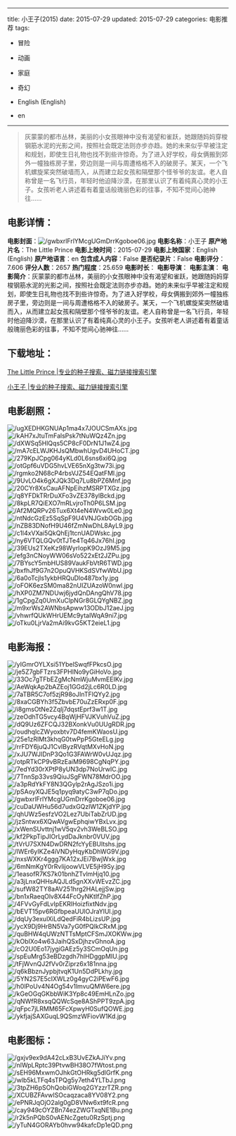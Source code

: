 
---
title: 小王子(2015)
date: 2015-07-29
updated: 2015-07-29
categories: 电影推荐
tags:
- 冒险
- 动画
- 家庭
- 奇幻

- English (English)
- en
---


> 灰蒙蒙的都市丛林，美丽的小女孩眼神中没有渴望和雀跃，她跟随妈妈穿梭钢筋水泥的光影之间，按照社会既定法则亦步亦趋。她的未来似乎早被注定和规划，即使生日礼物也找不到些许惊奇。为了进入好学校，母女俩搬到郊外一幢独栋房子里，旁边则是一间与周遭格格不入的破房子。某天，一个飞机螺旋桨突然破墙而入，从而建立起女孩和隔壁那个怪爷爷的友谊。老人自称曾是一名飞行员，年轻时他迫降沙漠，在那里认识了有着纯真心灵的小王子。女孩听老人讲述着有着童话般瑰丽色彩的往事，不知不觉间心驰神往……

## **电影详情**：

**电影封面**：<img src="https://image.tmdb.org/t/p/w200/gwbxrlFrlYMcgUGmDrrKgoboe06.jpg" alt="/gwbxrlFrlYMcgUGmDrrKgoboe06.jpg" title="/gwbxrlFrlYMcgUGmDrrKgoboe06.jpg">
**电影名称**：小王子
**原产地片名**：The Little Prince
**电影上映时间**：2015-07-29
**电影上映国家**：English (English)
**原产地语言**：en
**包含成人内容**：False
**是否纪录片**：False
**电影评分**：7.606
**评分人数**：2657
**热门程度**：25.659
**电影时长**：
**电影导演**：
**电影主演**：
**电影简介**：灰蒙蒙的都市丛林，美丽的小女孩眼神中没有渴望和雀跃，她跟随妈妈穿梭钢筋水泥的光影之间，按照社会既定法则亦步亦趋。她的未来似乎早被注定和规划，即使生日礼物也找不到些许惊奇。为了进入好学校，母女俩搬到郊外一幢独栋房子里，旁边则是一间与周遭格格不入的破房子。某天，一个飞机螺旋桨突然破墙而入，从而建立起女孩和隔壁那个怪爷爷的友谊。老人自称曾是一名飞行员，年轻时他迫降沙漠，在那里认识了有着纯真心灵的小王子。女孩听老人讲述着有着童话般瑰丽色彩的往事，不知不觉间心驰神往……

## **下载地址**：
[The Little Prince |专业的种子搜索、磁力链接搜索引擎](https://movie.amd794.com:2083/?search=The%20Little%20Prince&ordering=&mode=match_phrase&page_size=10&page=1)

[小王子 |专业的种子搜索、磁力链接搜索引擎](https://movie.amd794.com:2083/?search=%E5%B0%8F%E7%8E%8B%E5%AD%90&ordering=&mode=match_phrase&page_size=10&page=1)
 

## **电影剧照**：
<img src="https://image.tmdb.org/t/p/original/ugXEDHKGNUAp1ma4x7JOUCSmAXs.jpg" alt="/ugXEDHKGNUAp1ma4x7JOUCSmAXs.jpg" title="/ugXEDHKGNUAp1ma4x7JOUCSmAXs.jpg"><img src="https://image.tmdb.org/t/p/original/kAH7xJtuTmFalsPsk7tNuWQz4Zn.jpg" alt="/kAH7xJtuTmFalsPsk7tNuWQz4Zn.jpg" title="/kAH7xJtuTmFalsPsk7tNuWQz4Zn.jpg"><img src="https://image.tmdb.org/t/p/original/dXWSq5HlQqs5CP8cF0DrN1J1wZ4.jpg" alt="/dXWSq5HlQqs5CP8cF0DrN1J1wZ4.jpg" title="/dXWSq5HlQqs5CP8cF0DrN1J1wZ4.jpg"><img src="https://image.tmdb.org/t/p/original/mA7cELWJKHJsQMbwhUgvD4UHoCT.jpg" alt="/mA7cELWJKHJsQMbwhUgvD4UHoCT.jpg" title="/mA7cELWJKHJsQMbwhUgvD4UHoCT.jpg"><img src="https://image.tmdb.org/t/p/original/279KpJCpg064yKLd0L6sns6xi6Q.jpg" alt="/279KpJCpg064yKLd0L6sns6xi6Q.jpg" title="/279KpJCpg064yKLd0L6sns6xi6Q.jpg"><img src="https://image.tmdb.org/t/p/original/otGpf6uVDG5hvLVE65nXg3tw73i.jpg" alt="/otGpf6uVDG5hvLVE65nXg3tw73i.jpg" title="/otGpf6uVDG5hvLVE65nXg3tw73i.jpg"><img src="https://image.tmdb.org/t/p/original/rgmko2N68cP4rbsVJZ54EQatFMl.jpg" alt="/rgmko2N68cP4rbsVJZ54EQatFMl.jpg" title="/rgmko2N68cP4rbsVJZ54EQatFMl.jpg"><img src="https://image.tmdb.org/t/p/original/9UvLO4k6gXJQk3Dq7Lu8bPZ6Mnf.jpg" alt="/9UvLO4k6gXJQk3Dq7Lu8bPZ6Mnf.jpg" title="/9UvLO4k6gXJQk3Dq7Lu8bPZ6Mnf.jpg"><img src="https://image.tmdb.org/t/p/original/20CYr8XsCauAFNpEihzMSRPTXGz.jpg" alt="/20CYr8XsCauAFNpEihzMSRPTXGz.jpg" title="/20CYr8XsCauAFNpEihzMSRPTXGz.jpg"><img src="https://image.tmdb.org/t/p/original/q8YFDkTRrDuXFo3vZE378ylBckd.jpg" alt="/q8YFDkTRrDuXFo3vZE378ylBckd.jpg" title="/q8YFDkTRrDuXFo3vZE378ylBckd.jpg"><img src="https://image.tmdb.org/t/p/original/8kpLR7QiEXO7mRLvjroTh0P6LSM.jpg" alt="/8kpLR7QiEXO7mRLvjroTh0P6LSM.jpg" title="/8kpLR7QiEXO7mRLvjroTh0P6LSM.jpg"><img src="https://image.tmdb.org/t/p/original/Af2MQRPv26Tux6Xt4eN4Wvw0Le0.jpg" alt="/Af2MQRPv26Tux6Xt4eN4Wvw0Le0.jpg" title="/Af2MQRPv26Tux6Xt4eN4Wvw0Le0.jpg"><img src="https://image.tmdb.org/t/p/original/ntNdcGzEz5SqSpF9U4VNJGxbOGb.jpg" alt="/ntNdcGzEz5SqSpF9U4VNJGxbOGb.jpg" title="/ntNdcGzEz5SqSpF9U4VNJGxbOGb.jpg"><img src="https://image.tmdb.org/t/p/original/nZB83DNofH9U46fZmNwDhL8AyL9.jpg" alt="/nZB83DNofH9U46fZmNwDhL8AyL9.jpg" title="/nZB83DNofH9U46fZmNwDhL8AyL9.jpg"><img src="https://image.tmdb.org/t/p/original/c1l4xVXai5QkQhEj1tcnUADWskc.jpg" alt="/c1l4xVXai5QkQhEj1tcnUADWskc.jpg" title="/c1l4xVXai5QkQhEj1tcnUADWskc.jpg"><img src="https://image.tmdb.org/t/p/original/ny6VTQLGQv0tTJTe4Tq46Jx76hI.jpg" alt="/ny6VTQLGQv0tTJTe4Tq46Jx76hI.jpg" title="/ny6VTQLGQv0tTJTe4Tq46Jx76hI.jpg"><img src="https://image.tmdb.org/t/p/original/39EUs2TXeKz98WyrIopK9OzJ9M5.jpg" alt="/39EUs2TXeKz98WyrIopK9OzJ9M5.jpg" title="/39EUs2TXeKz98WyrIopK9OzJ9M5.jpg"><img src="https://image.tmdb.org/t/p/original/efg3nCNoyWW06sVo522xEt2JZPu.jpg" alt="/efg3nCNoyWW06sVo522xEt2JZPu.jpg" title="/efg3nCNoyWW06sVo522xEt2JZPu.jpg"><img src="https://image.tmdb.org/t/p/original/7BYscY5mbHUS89VaukFbVtR6TWD.jpg" alt="/7BYscY5mbHUS89VaukFbVtR6TWD.jpg" title="/7BYscY5mbHUS89VaukFbVtR6TWD.jpg"><img src="https://image.tmdb.org/t/p/original/bxfhJf9G7n2OpuQVHKSdSVfwWbU.jpg" alt="/bxfhJf9G7n2OpuQVHKSdSVfwWbU.jpg" title="/bxfhJf9G7n2OpuQVHKSdSVfwWbU.jpg"><img src="https://image.tmdb.org/t/p/original/6a0oTcjls1ykbHRQuDlo487bx1y.jpg" alt="/6a0oTcjls1ykbHRQuDlo487bx1y.jpg" title="/6a0oTcjls1ykbHRQuDlo487bx1y.jpg"><img src="https://image.tmdb.org/t/p/original/oFOK6ezSM0ma82nUIZUAzoW0nwl.jpg" alt="/oFOK6ezSM0ma82nUIZUAzoW0nwl.jpg" title="/oFOK6ezSM0ma82nUIZUAzoW0nwl.jpg"><img src="https://image.tmdb.org/t/p/original/hXP0ZM7NDUwj6jydQnDAngQhV78.jpg" alt="/hXP0ZM7NDUwj6jydQnDAngQhV78.jpg" title="/hXP0ZM7NDUwj6jydQnDAngQhV78.jpg"><img src="https://image.tmdb.org/t/p/original/1gCpgZq0UmXuClpNGr8GLQYgNBZ.jpg" alt="/1gCpgZq0UmXuClpNGr8GLQYgNBZ.jpg" title="/1gCpgZq0UmXuClpNGr8GLQYgNBZ.jpg"><img src="https://image.tmdb.org/t/p/original/m9xrWs2AWNbsApww13ODbJ12aeJ.jpg" alt="/m9xrWs2AWNbsApww13ODbJ12aeJ.jpg" title="/m9xrWs2AWNbsApww13ODbJ12aeJ.jpg"><img src="https://image.tmdb.org/t/p/original/vhwrfQUkWHrUEMc9ytaIWqA9ni7.jpg" alt="/vhwrfQUkWHrUEMc9ytaIWqA9ni7.jpg" title="/vhwrfQUkWHrUEMc9ytaIWqA9ni7.jpg"><img src="https://image.tmdb.org/t/p/original/oTku0LjrVa2mAi9kvG5KT2eieL1.jpg" alt="/oTku0LjrVa2mAi9kvG5KT2eieL1.jpg" title="/oTku0LjrVa2mAi9kvG5KT2eieL1.jpg">

## **电影海报**：
<img src="https://image.tmdb.org/t/p/original/yIGmrOYLXsi51YbelSwqfFPkcsO.jpg" alt="/yIGmrOYLXsi51YbelSwqfFPkcsO.jpg" title="/yIGmrOYLXsi51YbelSwqfFPkcsO.jpg"><img src="https://image.tmdb.org/t/p/original/je5Z7gbFTzrs3FPHINo9yGiHoVo.jpg" alt="/je5Z7gbFTzrs3FPHINo9yGiHoVo.jpg" title="/je5Z7gbFTzrs3FPHINo9yGiHoVo.jpg"><img src="https://image.tmdb.org/t/p/original/33Oc7gTFbEZgMcNmWjuMvmEEIKv.jpg" alt="/33Oc7gTFbEZgMcNmWjuMvmEEIKv.jpg" title="/33Oc7gTFbEZgMcNmWjuMvmEEIKv.jpg"><img src="https://image.tmdb.org/t/p/original/AeWqkAp2bAZEoj1GGd2jLc6R0LD.jpg" alt="/AeWqkAp2bAZEoj1GGd2jLc6R0LD.jpg" title="/AeWqkAp2bAZEoj1GGd2jLc6R0LD.jpg"><img src="https://image.tmdb.org/t/p/original/7aTBR5C7of5zjR98oJInTFlQYy2.jpg" alt="/7aTBR5C7of5zjR98oJInTFlQYy2.jpg" title="/7aTBR5C7of5zjR98oJInTFlQYy2.jpg"><img src="https://image.tmdb.org/t/p/original/8xaCGBYh3f5ZbvbE70uZzERxp0F.jpg" alt="/8xaCGBYh3f5ZbvbE70uZzERxp0F.jpg" title="/8xaCGBYh3f5ZbvbE70uZzERxp0F.jpg"><img src="https://image.tmdb.org/t/p/original/i8gmsOtNe2Zqlj7dqstEprf3w1T.jpg" alt="/i8gmsOtNe2Zqlj7dqstEprf3w1T.jpg" title="/i8gmsOtNe2Zqlj7dqstEprf3w1T.jpg"><img src="https://image.tmdb.org/t/p/original/zeOdhTG5vcy4BqWjHFVJKVuhVuZ.jpg" alt="/zeOdhTG5vcy4BqWjHFVJKVuhVuZ.jpg" title="/zeOdhTG5vcy4BqWjHFVJKVuhVuZ.jpg"><img src="https://image.tmdb.org/t/p/original/dQ9Uz6ZFCQJ32BXonkVu0UUgRDR.jpg" alt="/dQ9Uz6ZFCQJ32BXonkVu0UUgRDR.jpg" title="/dQ9Uz6ZFCQJ32BXonkVu0UUgRDR.jpg"><img src="https://image.tmdb.org/t/p/original/oudhqlcZWyoxbtv7D4femKWaosU.jpg" alt="/oudhqlcZWyoxbtv7D4femKWaosU.jpg" title="/oudhqlcZWyoxbtv7D4femKWaosU.jpg"><img src="https://image.tmdb.org/t/p/original/25e1zRIMt3khqG0twPpP5GteELg.jpg" alt="/25e1zRIMt3khqG0twPpP5GteELg.jpg" title="/25e1zRIMt3khqG0twPpP5GteELg.jpg"><img src="https://image.tmdb.org/t/p/original/rrFDY6juQJ1CvIByzRVqtMXvHoN.jpg" alt="/rrFDY6juQJ1CvIByzRVqtMXvHoN.jpg" title="/rrFDY6juQJ1CvIByzRVqtMXvHoN.jpg"><img src="https://image.tmdb.org/t/p/original/xJU7WJIDnP3Qo1G3FAWrW0vUJqz.jpg" alt="/xJU7WJIDnP3Qo1G3FAWrW0vUJqz.jpg" title="/xJU7WJIDnP3Qo1G3FAWrW0vUJqz.jpg"><img src="https://image.tmdb.org/t/p/original/otpRTkCP9vBRzEaiM9698CgNqPY.jpg" alt="/otpRTkCP9vBRzEaiM9698CgNqPY.jpg" title="/otpRTkCP9vBRzEaiM9698CgNqPY.jpg"><img src="https://image.tmdb.org/t/p/original/7edYd30rXPtP8yUN3dp7NoUrwIC.jpg" alt="/7edYd30rXPtP8yUN3dp7NoUrwIC.jpg" title="/7edYd30rXPtP8yUN3dp7NoUrwIC.jpg"><img src="https://image.tmdb.org/t/p/original/7TnnSp33vs9QiuJSgFWN78MdrOO.jpg" alt="/7TnnSp33vs9QiuJSgFWN78MdrOO.jpg" title="/7TnnSp33vs9QiuJSgFWN78MdrOO.jpg"><img src="https://image.tmdb.org/t/p/original/a3pRdYkFY8N3QGylp2rAgJSzo1i.jpg" alt="/a3pRdYkFY8N3QGylp2rAgJSzo1i.jpg" title="/a3pRdYkFY8N3QGylp2rAgJSzo1i.jpg"><img src="https://image.tmdb.org/t/p/original/pSAoyXQJE5q1pyq9atyC3wP7qDo.jpg" alt="/pSAoyXQJE5q1pyq9atyC3wP7qDo.jpg" title="/pSAoyXQJE5q1pyq9atyC3wP7qDo.jpg"><img src="https://image.tmdb.org/t/p/original/gwbxrlFrlYMcgUGmDrrKgoboe06.jpg" alt="/gwbxrlFrlYMcgUGmDrrKgoboe06.jpg" title="/gwbxrlFrlYMcgUGmDrrKgoboe06.jpg"><img src="https://image.tmdb.org/t/p/original/cuDaUWHu56d7udxGQzlW1ZKjdYP.jpg" alt="/cuDaUWHu56d7udxGQzlW1ZKjdYP.jpg" title="/cuDaUWHu56d7udxGQzlW1ZKjdYP.jpg"><img src="https://image.tmdb.org/t/p/original/qhUWz5esfzVO2Lez7UbiTabZrUD.jpg" alt="/qhUWz5esfzVO2Lez7UbiTabZrUD.jpg" title="/qhUWz5esfzVO2Lez7UbiTabZrUD.jpg"><img src="https://image.tmdb.org/t/p/original/jzSntwx6XQwAVgwEphqiwYBxLvx.jpg" alt="/jzSntwx6XQwAVgwEphqiwYBxLvx.jpg" title="/jzSntwx6XQwAVgwEphqiwYBxLvx.jpg"><img src="https://image.tmdb.org/t/p/original/xWenSUvttnj1wV5qv2vh3WeBLSO.jpg" alt="/xWenSUvttnj1wV5qv2vh3WeBLSO.jpg" title="/xWenSUvttnj1wV5qv2vh3WeBLSO.jpg"><img src="https://image.tmdb.org/t/p/original/kf2PkpTipJIOrLydDaJknbr0VUV.jpg" alt="/kf2PkpTipJIOrLydDaJknbr0VUV.jpg" title="/kf2PkpTipJIOrLydDaJknbr0VUV.jpg"><img src="https://image.tmdb.org/t/p/original/tVrU7SXN4DwDRN2fcYyEBUItshs.jpg" alt="/tVrU7SXN4DwDRN2fcYyEBUItshs.jpg" title="/tVrU7SXN4DwDRN2fcYyEBUItshs.jpg"><img src="https://image.tmdb.org/t/p/original/lWEr6yIKZe4iVNDyHqyKbDhWG9V.jpg" alt="/lWEr6yIKZe4iVNDyHqyKbDhWG9V.jpg" title="/lWEr6yIKZe4iVNDyHqyKbDhWG9V.jpg"><img src="https://image.tmdb.org/t/p/original/nxsWXKr4ggg7KA12xJEi7BwjWxk.jpg" alt="/nxsWXKr4ggg7KA12xJEi7BwjWxk.jpg" title="/nxsWXKr4ggg7KA12xJEi7BwjWxk.jpg"><img src="https://image.tmdb.org/t/p/original/6mNmKgY0rRvlijoowVLVE5jH9Sy.jpg" alt="/6mNmKgY0rRvlijoowVLVE5jH9Sy.jpg" title="/6mNmKgY0rRvlijoowVLVE5jH9Sy.jpg"><img src="https://image.tmdb.org/t/p/original/1easofR7KS7k01bnhZTvlmHjq10.jpg" alt="/1easofR7KS7k01bnhZTvlmHjq10.jpg" title="/1easofR7KS7k01bnhZTvlmHjq10.jpg"><img src="https://image.tmdb.org/t/p/original/a3jLnxQHHsAQJLd5gnXXvWEvzZC.jpg" alt="/a3jLnxQHHsAQJLd5gnXXvWEvzZC.jpg" title="/a3jLnxQHHsAQJLd5gnXXvWEvzZC.jpg"><img src="https://image.tmdb.org/t/p/original/sufW82TY8aAV251hrg2HALejjSw.jpg" alt="/sufW82TY8aAV251hrg2HALejjSw.jpg" title="/sufW82TY8aAV251hrg2HALejjSw.jpg"><img src="https://image.tmdb.org/t/p/original/bn1xRaeqOlv8X44FcOyNKtIfZhP.jpg" alt="/bn1xRaeqOlv8X44FcOyNKtIfZhP.jpg" title="/bn1xRaeqOlv8X44FcOyNKtIfZhP.jpg"><img src="https://image.tmdb.org/t/p/original/4FVvGyFdLvIpEKRlHoizfixtNdv.jpg" alt="/4FVvGyFdLvIpEKRlHoizfixtNdv.jpg" title="/4FVvGyFdLvIpEKRlHoizfixtNdv.jpg"><img src="https://image.tmdb.org/t/p/original/bEVT15pv6RGfbpeaUUlOJraYlUl.jpg" alt="/bEVT15pv6RGfbpeaUUlOJraYlUl.jpg" title="/bEVT15pv6RGfbpeaUUlOJraYlUl.jpg"><img src="https://image.tmdb.org/t/p/original/dqUy3exulXiLdQedFiR4bLizsUP.jpg" alt="/dqUy3exulXiLdQedFiR4bLizsUP.jpg" title="/dqUy3exulXiLdQedFiR4bLizsUP.jpg"><img src="https://image.tmdb.org/t/p/original/ycX9Dj9HrBN5Va7yG0fPQlkCRxM.jpg" alt="/ycX9Dj9HrBN5Va7yG0fPQlkCRxM.jpg" title="/ycX9Dj9HrBN5Va7yG0fPQlkCRxM.jpg"><img src="https://image.tmdb.org/t/p/original/quBHW4qUWzNTTsMptCFSmJXOKWw.jpg" alt="/quBHW4qUWzNTTsMptCFSmJXOKWw.jpg" title="/quBHW4qUWzNTTsMptCFSmJXOKWw.jpg"><img src="https://image.tmdb.org/t/p/original/kObIXo4w63JaihQSxDjhzvGhnoA.jpg" alt="/kObIXo4w63JaihQSxDjhzvGhnoA.jpg" title="/kObIXo4w63JaihQSxDjhzvGhnoA.jpg"><img src="https://image.tmdb.org/t/p/original/cO2U0Eo17jygiGAEz5y3SCmOqUn.jpg" alt="/cO2U0Eo17jygiGAEz5y3SCmOqUn.jpg" title="/cO2U0Eo17jygiGAEz5y3SCmOqUn.jpg"><img src="https://image.tmdb.org/t/p/original/spEuMrg53eBDzgdh7hlHDggpMIU.jpg" alt="/spEuMrg53eBDzgdh7hlHDggpMIU.jpg" title="/spEuMrg53eBDzgdh7hlHDggpMIU.jpg"><img src="https://image.tmdb.org/t/p/original/tFjWvnQJ2fVv0rZiprz6x181nna.jpg" alt="/tFjWvnQJ2fVv0rZiprz6x181nna.jpg" title="/tFjWvnQJ2fVv0rZiprz6x181nna.jpg"><img src="https://image.tmdb.org/t/p/original/q6kBbznJypbjtvqK1Un5DdPLkhy.jpg" alt="/q6kBbznJypbjtvqK1Un5DdPLkhy.jpg" title="/q6kBbznJypbjtvqK1Un5DdPLkhy.jpg"><img src="https://image.tmdb.org/t/p/original/5YN2S7E5cIXWLz0g4gyC2iPEwF6.jpg" alt="/5YN2S7E5cIXWLz0g4gyC2iPEwF6.jpg" title="/5YN2S7E5cIXWLz0g4gyC2iPEwF6.jpg"><img src="https://image.tmdb.org/t/p/original/h0lPoUv4N4Og54v1lmvuQMW6ere.jpg" alt="/h0lPoUv4N4Og54v1lmvuQMW6ere.jpg" title="/h0lPoUv4N4Og54v1lmvuQMW6ere.jpg"><img src="https://image.tmdb.org/t/p/original/kGeOGqGKbbWiK3Yp8c49EmHLnZo.jpg" alt="/kGeOGqGKbbWiK3Yp8c49EmHLnZo.jpg" title="/kGeOGqGKbbWiK3Yp8c49EmHLnZo.jpg"><img src="https://image.tmdb.org/t/p/original/qNWfR8xsqQQWcSqe8AShPPT9zpA.jpg" alt="/qNWfR8xsqQQWcSqe8AShPPT9zpA.jpg" title="/qNWfR8xsqQQWcSqe8AShPPT9zpA.jpg"><img src="https://image.tmdb.org/t/p/original/qFpc7jLRMM65FcXpwyH0SufQOWE.jpg" alt="/qFpc7jLRMM65FcXpwyH0SufQOWE.jpg" title="/qFpc7jLRMM65FcXpwyH0SufQOWE.jpg"><img src="https://image.tmdb.org/t/p/original/ykfjajSAXGuqL9QSmzWFiovW1Kd.jpg" alt="/ykfjajSAXGuqL9QSmzWFiovW1Kd.jpg" title="/ykfjajSAXGuqL9QSmzWFiovW1Kd.jpg">

## **电影图标**：
<img src="https://image.tmdb.org/t/p/original/gxjv9ex9dA42cLxB3UvEZkAJiYv.png" alt="/gxjv9ex9dA42cLxB3UvEZkAJiYv.png" title="/gxjv9ex9dA42cLxB3UvEZkAJiYv.png"><img src="https://image.tmdb.org/t/p/original/nlWpLRptc39PtvwBH38O7fWtost.png" alt="/nlWpLRptc39PtvwBH38O7fWtost.png" title="/nlWpLRptc39PtvwBH38O7fWtost.png"><img src="https://image.tmdb.org/t/p/original/sEH96MxwmOJhkGtOHRkg5dlGrfK.png" alt="/sEH96MxwmOJhkGtOHRkg5dlGrfK.png" title="/sEH96MxwmOJhkGtOHRkg5dlGrfK.png"><img src="https://image.tmdb.org/t/p/original/wlb5kLTFq4sTPQg5y7eth4YLTbJ.png" alt="/wlb5kLTFq4sTPQg5y7eth4YLTbJ.png" title="/wlb5kLTFq4sTPQg5y7eth4YLTbJ.png"><img src="https://image.tmdb.org/t/p/original/3tpZH6pSOhQobiGWoq2GYzzrTZR.png" alt="/3tpZH6pSOhQobiGWoq2GYzzrTZR.png" title="/3tpZH6pSOhQobiGWoq2GYzzrTZR.png"><img src="https://image.tmdb.org/t/p/original/XCUBZFAvwISOcaqzaca8YV08Y2.png" alt="/XCUBZFAvwISOcaqzaca8YV08Y2.png" title="/XCUBZFAvwISOcaqzaca8YV08Y2.png"><img src="https://image.tmdb.org/t/p/original/ePNRJqOjO2alg0gD8VNw6xt9fcR.png" alt="/ePNRJqOjO2alg0gD8VNw6xt9fcR.png" title="/ePNRJqOjO2alg0gD8VNw6xt9fcR.png"><img src="https://image.tmdb.org/t/p/original/cay949cOYZBn74ezZWGTxqNE1Bu.png" alt="/cay949cOYZBn74ezZWGTxqNE1Bu.png" title="/cay949cOYZBn74ezZWGTxqNE1Bu.png"><img src="https://image.tmdb.org/t/p/original/r2k5nPQbS0vAENcZgetu0RzSptj.png" alt="/r2k5nPQbS0vAENcZgetu0RzSptj.png" title="/r2k5nPQbS0vAENcZgetu0RzSptj.png"><img src="https://image.tmdb.org/t/p/original/yTuN4GORAYb0hvw94kafcDp1eQD.png" alt="/yTuN4GORAYb0hvw94kafcDp1eQD.png" title="/yTuN4GORAYb0hvw94kafcDp1eQD.png">
